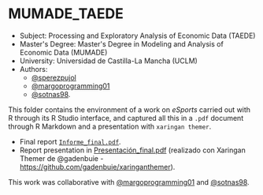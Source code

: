 # MUMADE_TAEDE

  + Subject: Processing and Exploratory Analysis of Economic Data (TAEDE)
  + Master's Degree: Master's Degree in Modeling and Analysis of Economic Data (MUMADE)
  + University: Universidad de Castilla-La Mancha (UCLM)
  + Authors: 
    + [@sperezpujol](https://github.com/sperezpujol)
    + [@margoprogramming01](https://github.com/margoprogramming01)
    + [@sotnas98](https://github.com/sotnas98).
    
This folder contains the environment of a work on _eSports_ carried out with R through its R Studio interface, and captured all this in a `.pdf` document through R Markdown and a presentation with `xaringan themer`.

  + Final report [`Informe_final.pdf`](https://github.com/sperezpujol/MUMADE_TAEDE/blob/main/outputs/Informe_final.pdf).
  + Report presentation in [Presentación_final.pdf](https://github.com/sperezpujol/MUMADE_TAEDE/blob/main/outputs/Presentaci%C3%B3n_final.pdf) (realizado con Xaringan Themer de @gadenbuie - https://github.com/gadenbuie/xaringanthemer).

This work was collaborative with [@margoprogramming01](https://github.com/margoprogramming01) and [@sotnas98](https://github.com/sotnas98).

